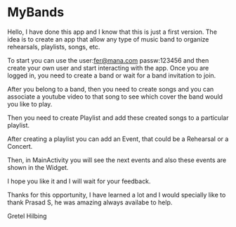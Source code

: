 # MyBands

Hello, I have done this app and I know that this is just a first version.
The idea is to create an app that allow any type of music band to organize rehearsals, playlists, songs, etc.

To start you can use the user:fer@mana.com passw:123456 and then create your own user and start interacting with the app.
Once you are logged in, you need to create a band or wait for a band invitation to join.

After you belong to a band, then you need to create songs and you can associate a 
youtube video to that song to see which cover the band would you like to play. 

Then you need to create Playlist and add these created songs to a particular playlist.

After creating a playlist you can add an Event, that could be a Rehearsal or a Concert.

Then, in MainActivity you will see the next events and also these events are shown in the Widget.

I hope you like it and I will wait for your feedback.

Thanks for this opportunity, I have learned a lot and I would specially like to thank Prasad S, he was amazing always availabe to help.

Gretel Hilbing
